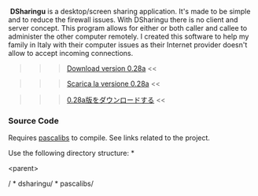 ![![](http://dsharingu.kazzuya.com/dsharingu_data/screenshots/ds_sshot_06_ico.png)](http://dsharingu.kazzuya.com/dsharingu_data/screenshots/ds_sshot_06.png)
**DSharingu** is a desktop/screen sharing application.
It's made to be simple and to reduce the firewall issues.
With DSharingu there is no client and server concept. This program allows for either or both caller and callee to administer the other computer remotely.
I created this software to help my family in Italy with their computer issues as their Internet provider doesn't allow to accept incoming connections.

> >> [Download version 0.28a](http://dsharingu.googlecode.com/files/DSharinguSetup_028a.exe) <<

> >> [Scarica la versione 0.28a](http://dsharingu.googlecode.com/files/DSharinguSetup_028a.exe) <<

> >> [0.28a版をダウンロードする](http://dsharingu.googlecode.com/files/DSharinguSetup_028a.exe) <<
### Source Code ###
Requires [pascalibs](http://code.google.com/p/pascalibs) to compile. See links related to the project.

Use the following directory structure:
  * 

&lt;parent&gt;

/
    * dsharingu/
    * pascalibs/


